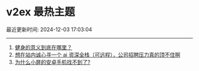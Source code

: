 # v2ex 最热主题

最近更新时间: 2024-12-03 17:03:04

--- 
1. [健身的意义到底在哪里？](https://www.v2ex.com/t/1094548) 
2. [想在站内诚心寻一个 ai 资深全栈（可远程），公司招聘压力真的顶不住啊](https://www.v2ex.com/t/1094528) 
3. [为什么小屏的安卓手机找不到了?](https://www.v2ex.com/t/1094591) 
